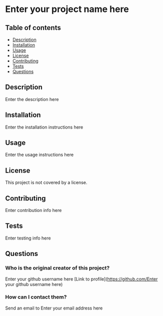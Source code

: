 # Enter your project name here



## Table of contents

- [Description](#description)
- [Installation](#installation)
- [Usage](#usage)
- [License](#license)
- [Contributing](#contributing)
- [Tests](#tests)
- [Questions](#auestions)

## Description

Enter the description here

## Installation

Enter the installation instructions here

## Usage

Enter the usage instructions here

## License

This project is not covered by a license.

## Contributing

Enter contribution info here

## Tests

Enter testing info here

## Questions

### Who is the original creator of this project?

Enter your github username here
[Link to profile](https://github.com/Enter your github username here)

### How can I contact them?

Send an email to Enter your email address here
